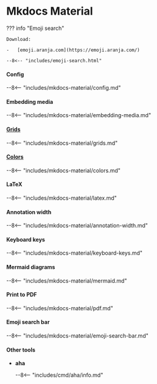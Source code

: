 # Mkdocs Material

??? info "Emoji search"

    Download:

    -   [emoji.aranja.com](https://emoji.aranja.com/)
    
    --8<-- "includes/emoji-search.html"


#### Config

--8<-- "includes/mkdocs-material/config.md"

#### Embedding media

--8<-- "includes/mkdocs-material/embedding-media.md"

#### [Grids](https://squidfunk.github.io/mkdocs-material/reference/grids/?h=grids)

--8<-- "includes/mkdocs-material/grids.md"

#### [Colors](https://squidfunk.github.io/mkdocs-material/setup/changing-the-colors/)

--8<-- "includes/mkdocs-material/colors.md"

#### LaTeX

--8<-- "includes/mkdocs-material/latex.md"

#### Annotation width

--8<-- "includes/mkdocs-material/annotation-width.md"

#### Keyboard keys

--8<-- "includes/mkdocs-material/keyboard-keys.md"


#### Mermaid diagrams

--8<-- "includes/mkdocs-material/mermaid.md"

#### Print to PDF

--8<-- "includes/mkdocs-material/pdf.md"


#### Emoji search bar

--8<-- "includes/mkdocs-material/emoji-search-bar.md"

#### Other tools

-   **aha**

    --8<-- "includes/cmd/aha/info.md"

